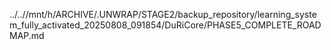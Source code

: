 ../..//mnt/h/ARCHIVE/.UNWRAP/STAGE2/backup_repository/learning_system_fully_activated_20250808_091854/DuRiCore/PHASE5_COMPLETE_ROADMAP.md